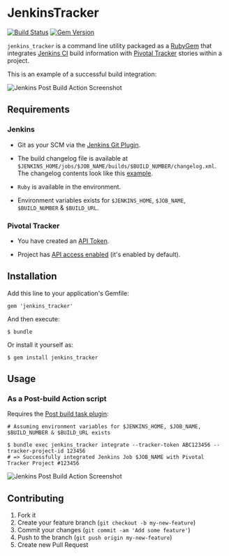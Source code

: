 # JenkinsTracker

[![Build Status](https://travis-ci.org/prashantrajan/jenkins_tracker.png?branch=master)](https://travis-ci.org/prashantrajan/jenkins_tracker)
[![Gem Version](https://badge.fury.io/rb/jenkins_tracker.png)](http://badge.fury.io/rb/jenkins_tracker)

`jenkins_tracker` is a command line utility packaged as a [RubyGem](https://rubygems.org/gems/jenkins_tracker) that
integrates [Jenkins CI](http://jenkins-ci.org/) build information with [Pivotal Tracker](https://www.pivotaltracker.com) stories within a project.

This is an example of a successful build integration:

![Jenkins Post Build Action Screenshot](https://raw.github.com/bitium/static-assets/master/jenkins_tracker/images/tracker_comment_2.jpg)


## Requirements

### Jenkins

* Git as your SCM via the [Jenkins Git Plugin](https://wiki.jenkins-ci.org/display/JENKINS/Git+Plugin).

* The build changelog file is available at `$JENKINS_HOME/jobs/$JOB_NAME/builds/$BUILD_NUMBER/changelog.xml`.
  The changelog contents look like this [example](https://github.com/bitium/jenkins_tracker/blob/master/spec/fixtures/git_changelog.txt).

* `Ruby` is available in the environment.

* Environment variables exists for `$JENKINS_HOME`, `$JOB_NAME`, `$BUILD_NUMBER` & `$BUILD_URL`.

### Pivotal Tracker

* You have created an [API Token](https://www.pivotaltracker.com/profile).

* Project has [API access enabled](https://www.pivotaltracker.com/help/api) (it's enabled by default).


## Installation

Add this line to your application's Gemfile:

    gem 'jenkins_tracker'

And then execute:

    $ bundle

Or install it yourself as:

    $ gem install jenkins_tracker


## Usage

### As a Post-build Action script

Requires the [Post build task plugin](http://wiki.hudson-ci.org/display/HUDSON/Post+build+task):

```
# Assuming environment variables for $JENKINS_HOME, $JOB_NAME, $BUILD_NUMBER & $BUILD_URL exists

$ bundle exec jenkins_tracker integrate --tracker-token ABC123456 --tracker-project-id 123456
# => Successfully integrated Jenkins Job $JOB_NAME with Pivotal Tracker Project #123456
```
    
![Jenkins Post Build Action Screenshot](https://raw.github.com/bitium/static-assets/master/jenkins_tracker/images/jenkins_post_build_action_2.jpg)


## Contributing

1. Fork it
2. Create your feature branch (`git checkout -b my-new-feature`)
3. Commit your changes (`git commit -am 'Add some feature'`)
4. Push to the branch (`git push origin my-new-feature`)
5. Create new Pull Request
